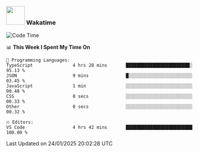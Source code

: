 ### <img src="https://media.giphy.com/media/VgCDAzcKvsR6OM0uWg/giphy.gif" width="50"> Wakatime

  <!--START_SECTION:waka-->
![Code Time](http://img.shields.io/badge/Code%20Time-1%2C475%20hrs%2027%20mins-blue)

📊 **This Week I Spent My Time On** 

```text
💬 Programming Languages: 
TypeScript               4 hrs 28 mins       ████████████████████████░   95.13 % 
JSON                     9 mins              █░░░░░░░░░░░░░░░░░░░░░░░░   03.45 % 
JavaScript               1 min               ░░░░░░░░░░░░░░░░░░░░░░░░░   00.48 % 
CSS                      0 secs              ░░░░░░░░░░░░░░░░░░░░░░░░░   00.33 % 
Other                    0 secs              ░░░░░░░░░░░░░░░░░░░░░░░░░   00.32 % 

🔥 Editors: 
VS Code                  4 hrs 42 mins       █████████████████████████   100.00 % 
```


 Last Updated on 24/01/2025 20:02:28 UTC
<!--END_SECTION:waka-->
